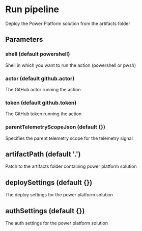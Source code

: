 # Run pipeline
Deploy the Power Platform solution from the artifacts folder
## Parameters

### shell (default powershell)
Shell in which you want to run the action (powershell or pwsh)
### actor (default github.actor)
The GitHub actor running the action
### token (default github.token)
The GitHub token running the action
### parentTelemetryScopeJson (default {})
Specifies the parent telemetry scope for the telemetry signal
## artifactPath (default '.')
Patch to the artifacts folder containing power platform solution
## deploySettings (default {})
The deploy settings for the power platform solution
## authSettings (default {})
The auth settings for the power platform solution